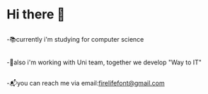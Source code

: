 # Hi there 👋
##
-📚currently i'm studying for computer science
##
-📁also i'm working with Uni team, together we develop "Way to IT"
##
-📬you can reach me via email:firelifefont@gmail.com

